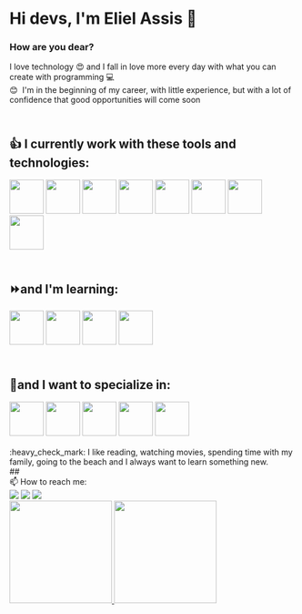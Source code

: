 # Hi devs, I'm Eliel Assis 👋

### How are you dear?

I love technology 😍 and I fall in love more every day with what you can create with programming 💻
<br/> 😊&nbsp; I'm in the beginning of my career, with little experience, but with a lot of confidence that good opportunities will come soon 
<br/> 
## <br/>&#128077; I currently work with these tools and technologies:<br/>
  <img src="https://cdn.jsdelivr.net/gh/devicons/devicon/icons/html5/html5-original-wordmark.svg" width="60" height="60"/>
  <img src="https://cdn.jsdelivr.net/gh/devicons/devicon/icons/css3/css3-original-wordmark.svg" width="60" height="60"/>
  <img src="https://cdn.jsdelivr.net/gh/devicons/devicon/icons/javascript/javascript-original.svg" width="60" height="60"/>
  <img src="https://cdn.jsdelivr.net/gh/devicons/devicon/icons/nodejs/nodejs-original-wordmark.svg" width="60" height="60"/>
  <img src="https://cdn.jsdelivr.net/gh/devicons/devicon/icons/mysql/mysql-original-wordmark.svg" width="60" height="60"/>
  <img src="https://cdn.jsdelivr.net/gh/devicons/devicon/icons/csharp/csharp-original.svg" width="60" height="60"/>
  <img src="https://cdn.jsdelivr.net/gh/devicons/devicon/icons/dot-net/dot-net-original.svg" width="60" height="60"/>
  <img src="https://cdn.jsdelivr.net/gh/devicons/devicon/icons/git/git-original-wordmark.svg" width="60" height="60"/>   
  
          

## <br/>⏩and I'm learning:<br/>
  <img src="https://cdn.jsdelivr.net/gh/devicons/devicon/icons/typescript/typescript-original.svg" width="60" height="60"/>
  <img src="https://cdn.jsdelivr.net/gh/devicons/devicon/icons/react/react-original-wordmark.svg" width="60" height="60"/>
  <img src="https://cdn.jsdelivr.net/gh/devicons/devicon/icons/mongodb/mongodb-original-wordmark.svg" width="60" height="60"/>
  <img src="https://cdn.jsdelivr.net/gh/devicons/devicon/icons/figma/figma-original.svg" width="60" height="60"/>
  
## <br/>&#128301;and I want to specialize in:<br/>
  <img src="https://cdn.jsdelivr.net/gh/devicons/devicon/icons/sass/sass-original.svg" width="60" height="60"/>
   <img src="https://cdn.jsdelivr.net/gh/devicons/devicon/icons/vuejs/vuejs-original-wordmark.svg" width="60" height="60"/>
   <img src="https://cdn.jsdelivr.net/gh/devicons/devicon/icons/graphql/graphql-plain-wordmark.svg" width="60" height="60"/>
   <img src="https://cdn.jsdelivr.net/gh/devicons/devicon/icons/angularjs/angularjs-original-wordmark.svg" width="60" height="60"/>
   <img src="https://cdn.jsdelivr.net/gh/devicons/devicon/icons/python/python-original-wordmark.svg" width="60" height="60"/>
<br/>          
<br/>:heavy_check_mark:&nbsp;I like reading, watching movies, spending time with my family, going to the beach and I always want to learn something new.
<br/>
## <br/>📫 How to reach me:

<div>
<!--<a href="https://www.youtube.com/seu-canal-youtube-aqui" target="_blank"><img src="https://img.shields.io/badge/YouTube-FF0000?style=for-the-badge&logo=youtube&logoColor=white" target="_blank"></a>-->
<a href="https://instagram.com/eliel_assis_oliveira" target="_blank"><img src="https://img.shields.io/badge/-Instagram-%23E4405F?style=for-the-badge&logo=instagram&logoColor=white" target="_blank"></a>
<!--<a href="https://www.twitch.tv/seu-usuário-aqui" target="_blank"><img src="https://img.shields.io/badge/Twitch-9146FF?style=for-the-badge&logo=twitch&logoColor=white" target="_blank"></a>-->
<a href = "mailto:eliel.assis7@hotmail.com"><img src="https://img.shields.io/badge/Outlook-0078D4?style=for-the-badge&logo=outlook&logoColor=white" target="_blank"></a>
<a href="https://www.linkedin.com/in/eliel-assis-oliveira/" target="_blank"><img src="https://img.shields.io/badge/-LinkedIn-%230077B5?style=for-the-badge&logo=linkedin&logoColor=white" target="_blank"></a>   
</div>


<div>
<a href="https://github.com/elielassis7">
<img height="180em" src="https://github-readme-stats.vercel.app/api/top-langs/?username=elielassis7&layout=compact&langs_count=7&theme=dracula"/>
<img height="180em" src="https://github-readme-stats.vercel.app/api?username=elielassis7&show_icons=true&theme=dracula&include_all_commits=true&count_private=true"/>
</div>

